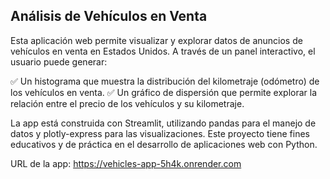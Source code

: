## Análisis de Vehículos en Venta

Esta aplicación web permite visualizar y explorar datos de anuncios de vehículos en venta en Estados Unidos. A través de un panel interactivo, el usuario puede generar:

✅ Un histograma que muestra la distribución del kilometraje (odómetro) de los vehículos en venta.
✅ Un gráfico de dispersión que permite explorar la relación entre el precio de los vehículos y su kilometraje.

La app está construida con Streamlit, utilizando pandas para el manejo de datos y plotly-express para las visualizaciones.
Este proyecto tiene fines educativos y de práctica en el desarrollo de aplicaciones web con Python.

URL de la app: https://vehicles-app-5h4k.onrender.com